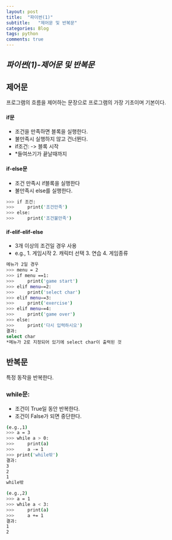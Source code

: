 ```yaml
---
layout: post
title:  "파이썬(1)"
subtitle:   "제어문 및 반복문"
categories: Blog
tags: python   
comments: true
---
```



## _파이썬(1)-제어문 및 반복문_

## 제어문
프로그램의 흐름을 제어하는 문장으로 프로그램의 가장 기초이며 기본이다.

#### if문
- 조건을 만족하면 블록을 실행한다.
- 불만족시 실행하지 않고 건너뛴다.
- if조건: -> 블록 시작
- *들여쓰기가 끝날때까지

#### if-else문
- 조건 만족시 if블록을 실행한다
- 불만족시 else를 실행한다.
 ```sh
>>> if 조건:
>>>     print('조건만족')
>>> else:
>>>     print('조건불만족')
```

#### if-elif-elif-else
- 3개 이상의 조건일 경우 사용
-  e.g., 1. 게임시작 2. 캐릭터 선택 3. 연습 4. 게임종류
 ```sh
 메뉴가 2일 경우
>>> menu = 2
>>> if menu ==1:
>>>     print('game start')
>>> elif menu==2:
>>>     print('select char')
>>> elif menu==3:
>>>     print('exercise')
>>> elif menu==4:
>>>     print('game over')
>>> else:
>>>     print('다시 입력하시오')
결과:
select char
*메뉴가 2로 지정되어 있기에 select char이 출력된 것
```
## 반복문

특정 동작을 반복한다.

### while문:
- 조건이 True일 동안 반복한다.
- 조건이 False가 되면 중단한다.
```sh
(e.g.,1)
>>> a = 3
>>> while a > 0:
>>>     print(a)
>>>     a -= 1
>>> print('while밖')
결과:
3
2
1
while밖
```

```sh
(e.g.,2)
>>> a = 1
>>> while a < 3:
>>>     print(a)
>>>     a += 1
결과:
1
2
```
